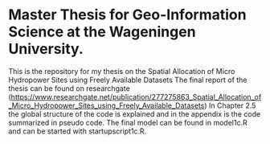 Master Thesis for Geo-Information Science at the Wageningen University.
======
This is the repository for my thesis on the Spatial Allocation of Micro Hydropower Sites using Freely Available Datasets
The final report of the thesis can be found on researchgate (https://www.researchgate.net/publication/277275863_Spatial_Allocation_of_Micro_Hydropower_Sites_using_Freely_Available_Datasets) In Chapter 2.5 the global structure of the code is explained and in the appendix is the code summarized in pseudo code.
The final model can be found in model1c.R and can be started with startupscript1c.R.

